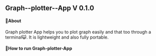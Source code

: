 ## Graph--plotter--App V 0.1.0
#### 📝About
 Graph plotter App helps you to plot graph easily and that too through a terminal😺. It is lightweight and also fully portable. 
 
#### 🤔How to run Graph-plotter-App
 
